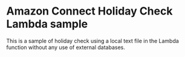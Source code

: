 # Amazon Connect Holiday Check Lambda sample

This is a sample of holiday check using a local text file in the Lambda function without any use of external databases.

